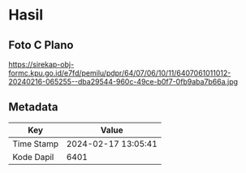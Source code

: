 # Hasil

## Foto C Plano

https://sirekap-obj-formc.kpu.go.id/e7fd/pemilu/pdpr/64/07/06/10/11/6407061011012-20240216-065255--dba29544-960c-49ce-b0f7-0fb9aba7b66a.jpg


## Metadata

| Key        | Value               |
| ---------- | ------------------- |
| Time Stamp | 2024-02-17 13:05:41 |
| Kode Dapil | 6401                |



